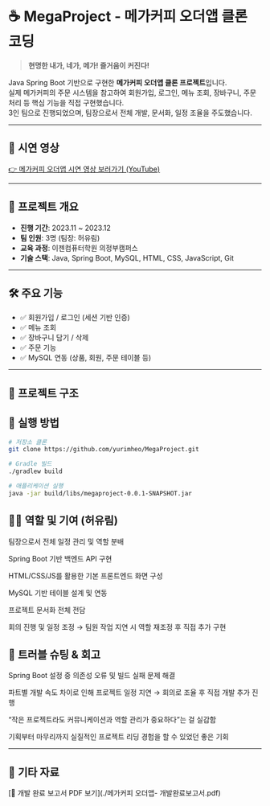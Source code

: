 # ☕ MegaProject - 메가커피 오더앱 클론 코딩

> **현명한 내가, 네가, 메가! 즐거움이 커진다!**

Java Spring Boot 기반으로 구현한 **메가커피 오더앱 클론 프로젝트**입니다.  
실제 메가커피의 주문 시스템을 참고하여 회원가입, 로그인, 메뉴 조회, 장바구니, 주문 처리 등 핵심 기능을 직접 구현했습니다.  
3인 팀으로 진행되었으며, 팀장으로서 전체 개발, 문서화, 일정 조율을 주도했습니다.

---

## 🎥 시연 영상  
[👉 메가커피 오더앱 시연 영상 보러가기 (YouTube)](https://youtu.be/YLVCWSU-zJs?si=gb2FVvj4ueIduXJL)

---

## 📌 프로젝트 개요

- **진행 기간**: 2023.11 ~ 2023.12  
- **팀 인원**: 3명 (팀장: 허유림)  
- **교육 과정**: 이젠컴퓨터학원 의정부캠퍼스  
- **기술 스택**: Java, Spring Boot, MySQL, HTML, CSS, JavaScript, Git  

---

## 🛠 주요 기능

- ✅ 회원가입 / 로그인 (세션 기반 인증)
- ✅ 메뉴 조회
- ✅ 장바구니 담기 / 삭제
- ✅ 주문 기능
- ✅ MySQL 연동 (상품, 회원, 주문 테이블 등)

---

## 🧩 프로젝트 구조

## 🚀 실행 방법

```bash
# 저장소 클론
git clone https://github.com/yurimheo/MegaProject.git
```

```bash
# Gradle 빌드
./gradlew build
```

```bash
# 애플리케이션 실행
java -jar build/libs/megaproject-0.0.1-SNAPSHOT.jar
```

## 👩‍💻 역할 및 기여 (허유림)
팀장으로서 전체 일정 관리 및 역할 분배

Spring Boot 기반 백엔드 API 구현

HTML/CSS/JS를 활용한 기본 프론트엔드 화면 구성

MySQL 기반 테이블 설계 및 연동

프로젝트 문서화 전체 전담

회의 진행 및 일정 조정 → 팀원 작업 지연 시 역할 재조정 후 직접 추가 구현

## 🧠 트러블 슈팅 & 회고
Spring Boot 설정 중 의존성 오류 및 빌드 실패 문제 해결

파트별 개발 속도 차이로 인해 프로젝트 일정 지연 → 회의로 조율 후 직접 개발 추가 진행

“작은 프로젝트라도 커뮤니케이션과 역할 관리가 중요하다”는 걸 실감함

기획부터 마무리까지 실질적인 프로젝트 리딩 경험을 할 수 있었던 좋은 기회

---

## 📎 기타 자료
[📄 개발 완료 보고서 PDF 보기](./메가커피 오더앱- 개발완료보고서.pdf)
